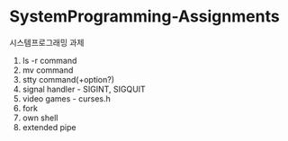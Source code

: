 # SystemProgramming-Assignments
 
시스템프로그래밍 과제

1. ls -r command 
2. mv command
3. stty command(+option?)
4. signal handler - SIGINT, SIGQUIT
5. video games - curses.h
6. fork
7. own shell
8. extended pipe
